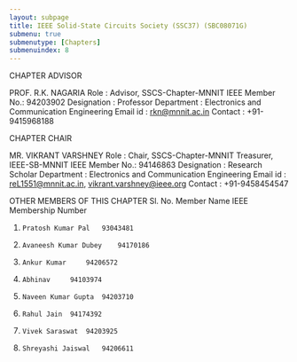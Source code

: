 ```yaml
---
layout: subpage
title: IEEE Solid-State Circuits Society (SSC37) (SBC08071G)
submenu: true
submenutype: [Chapters]
submenuindex: 8
---
```

CHAPTER ADVISOR

PROF. R.K. NAGARIA
Role           : Advisor, SSCS-Chapter-MNNIT
IEEE Member No.: 94203902
Designation    : Professor 
Department     : Electronics and Communication Engineering 
Email id       : rkn@mnnit.ac.in 
Contact        : +91-9415968188

CHAPTER CHAIR

MR. VIKRANT VARSHNEY
Role           : Chair, SSCS-Chapter-MNNIT
                 Treasurer, IEEE-SB-MNNIT
IEEE Member No.: 94146863
Designation    : Research Scholar
Department     : Electronics and Communication Engineering
Email id       : reL1551@mnnit.ac.in, vikrant.varshney@ieee.org 
Contact        : +91-9458454547

OTHER MEMBERS OF THIS CHAPTER
Sl. No. 	Member Name 	IEEE Membership Number
 1. 	Pratosh Kumar Pal  	93043481
 2. 	Avaneesh Kumar Dubey 	94170186
 3. 	Ankur Kumar 	94206572
 4. 	Abhinav 	94103974
 5. 	Naveen Kumar Gupta 	94203710
 6. 	Rahul Jain 	94174392
 7. 	Vivek Saraswat 	94203925
 8. 	Shreyashi Jaiswal 	94206611